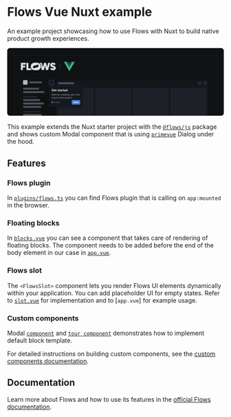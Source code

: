 # Flows Vue Nuxt example

An example project showcasing how to use Flows with Nuxt to build native product growth experiences.

![Cover](./cover.png)

This example extends the Nuxt starter project with the [`@flows/js`](https://www.npmjs.com/package/@flows/js) package and shows custom Modal component that is using [`primevue`](https://primevue.org) Dialog under the hood.

## Features

### Flows plugin

In [`plugins/flows.ts`](./plugins/flows.ts) you can find Flows plugin that is calling on `app:mounted` in the browser.

### Floating blocks

In [`blocks.vue`](./components/flows/blocks.vue) you can see a component that takes care of rendering of floating blocks. The component needs to be added before the end of the body element in our case in [`app.vue`](./app.vue).

### Flows slot

The `<FlowsSlot>` component lets you render Flows UI elements dynamically within your application. You can add placeholder UI for empty states. Refer to [`slot.vue`](./components/flows/slot.vue) for implementation and to [`app.vue`] for example usage.

### Custom components

Modal [`component`](./components/flows/components/modal.vue) and [`tour component`](./components/flows/tour/modal.vue) demonstrates how to implement default block template.

For detailed instructions on building custom components, see the [custom components documentation](https://flows.sh/docs/blocks/create-custom-components).

## Documentation

Learn more about Flows and how to use its features in the [official Flows documentation](https://flows.sh/docs).
